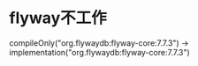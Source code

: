 # flyway不工作

compileOnly("org.flywaydb:flyway-core:7.7.3") -> implementation("org.flywaydb:flyway-core:7.7.3")